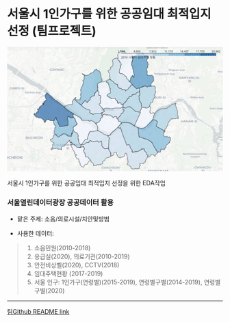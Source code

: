 # 서울시 1인가구를 위한 공공임대 최적입지 선정 (팀프로젝트)
![image](./example.JPG)

서울시 1인가구를 위한 공공임대 최적입지 선정을 위한 EDA작업

### 서울열린데이터광장 공공데이터 활용

- 맡은 주제: 소음/의료시설/치안및방범

- 사용한 데이터:
>1) 소음민원(2010-2018)   
>2) 응급실(2020), 의료기관(2010-2019)   
>3) 안전비상벨(2020), CCTV(2018)   
>4) 임대주택현황 (2017-2019)   
>5) 서울 인구: 1인가구(연령별)(2015-2019), 연령별구별(2014-2019), 연령별구별(2020)

---- 

[팀Github README link](https://github.com/kim-so-hyeon/Seoul-Data-EDA-sh)
